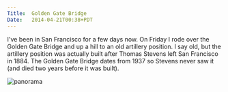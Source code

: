 ```yaml
---
Title:	Golden Gate Bridge
Date:	2014-04-21T00:38+PDT
---
```


I've been in San Francisco for a few days now. On Friday I rode over the Golden Gate Bridge and up a hill to an old artillery position. I say old, but the artillery position was actually built after Thomas Stevens left San Francisco in 1884. The Golden Gate Bridge dates from 1937 so Stevens never saw it (and died two years before it was built).

![panorama](https://farm3.staticflickr.com/2911/14634096899_995a08aca4_b.jpg "The famous Golden Gate Bridge")